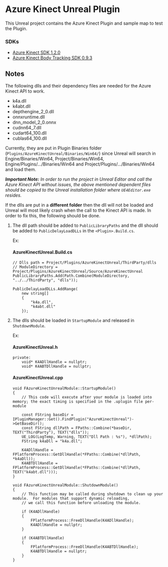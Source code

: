 # Azure Kinect Unreal Plugin

This Unreal project contains the Azure Kinect Plugin and sample map to test the Plugin.

### SDKs

- [Azure Kinect SDK 1.2.0](https://docs.microsoft.com/en-us/azure/kinect-dk/sensor-sdk-download)
- [Azure Kinect Body Tracking SDK 0.9.3](https://docs.microsoft.com/en-us/azure/kinect-dk/body-sdk-download)

## Notes

The following dlls and their dependency files are needed for the Azure Kinect API to work.
 - k4a.dll
 - k4abt.dll
 - depthengine_2_0.dll
 - onnxruntime.dll
 - dnn_model_2_0.onnx
 - cudnn64_7.dll
 - cudart64_100.dll
 - cublas64_100.dll

Currently, they are put in Plugin Binaries folder (`Plugins/AzureKinectUnreal/Binaries/Win64/`) since Unreal will search in Engine/Binaries/Win64, Project/Binaries/Win64, Engine/Plugins/.../Binaries/Win64 and Project/Plugins/.../Binaries/Win64 and load them.

_**Important Note:** In order to run the project in Unreal Editor and call the Azure Kinect API without issues, the above mentioned dependent files should be copied to the Unreal installation folder where `UE4Editor.exe` resides._

If the dlls are put in a **different folder** then the dll will not be loaded and Unreal will most likely crash when the call to the Kinect API is made.
In order to fix this, the following should be done.
 1. The dll path should be added to `PublicLibraryPaths` and the dll should be added to `PublicDelayLoadDLLs` in the `<Plugin>.Build.cs`.
    
	Ex:
	#### AzureKinectUnreal.Build.cs
    ```
    // Dlls path = Project/Plugins/AzureKinectUnreal/ThirdParty/dlls
    // ModuleDirectory = Project/Plugins/AzureKinectUnreal/Source/AzureKinectUnreal
    PublicLibraryPaths.Add(Path.Combine(ModuleDirectory, "../../ThirdParty", "dlls"));
    
    PublicDelayLoadDLLs.AddRange(
    	new string[]
    	{
    		"k4a.dll",
    		"k4abt.dll"
    	});
    ```
   
 2. The dlls should be loaded in `StartupModule` and released in `ShutdownModule`.
    
	Ex:
    #### AzureKinectUnreal.h
    ```
    private:
    	void* K4ADllHandle = nullptr;
    	void* K4ABTDllHandle = nullptr;
    ```
    
    #### AzureKinectUnreal.cpp
    ```
    void FAzureKinectUnrealModule::StartupModule()
    {
    	// This code will execute after your module is loaded into memory; the exact timing is specified in the .uplugin file per-module
    
    	const FString baseDir = IPluginManager::Get().FindPlugin("AzureKinectUnreal")->GetBaseDir();
    	const FString dllPath = FPaths::Combine(*baseDir, TEXT("ThirdParty"), TEXT("dlls"));
    	UE_LOG(LogTemp, Warning, TEXT("Dll Path : %s"), *dllPath);
     	FString k4aDll = "k4a.dll";
    
    	K4ADllHandle = FPlatformProcess::GetDllHandle(*FPaths::Combine(*dllPath, *k4aDll));
    	K4ABTDllHandle = FPlatformProcess::GetDllHandle(*FPaths::Combine(*dllPath, TEXT("k4abt.dll")));
    }
   
    void FAzureKinectUnrealModule::ShutdownModule()
    {
   		// This function may be called during shutdown to clean up your module.  For modules that support dynamic reloading,
   		// we call this function before unloading the module.
	
   		if (K4ADllHandle)
   		{
   			FPlatformProcess::FreeDllHandle(K4ADllHandle);
   			K4ADllHandle = nullptr;
   		}
	
   		if (K4ABTDllHandle)
   		{
   			FPlatformProcess::FreeDllHandle(K4ABTDllHandle);
   			K4ABTDllHandle = nullptr;
   		}
    }
    ```

